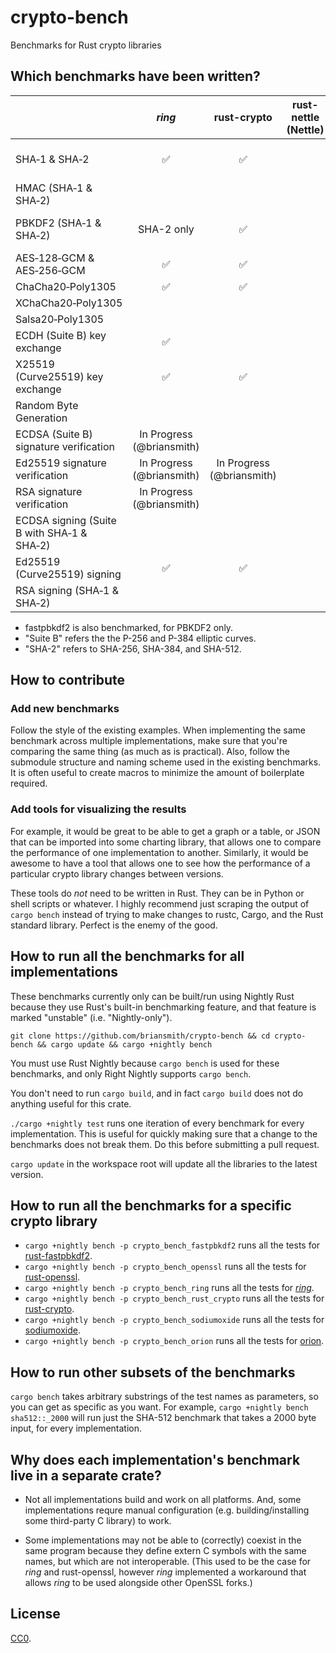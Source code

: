 # crypto-bench

Benchmarks for Rust crypto libraries



## Which benchmarks have been written?

|                                              |       *ring*       |     rust-crypto    | rust-nettle (Nettle) | rust-openssl (OpenSSL) | sodiumoxide (libsodium) | Windows CNG | Mac/iOS Common Crypto |      orion         |
|----------------------------------------------|:------------------:|:------------------:|----------------------|:----------------------:|:-----------------------:|:-----------:|:---------------------:|:------------------:|
| SHA&#x2011;1 & SHA&#x2011;2                  | :white_check_mark: | :white_check_mark: |                      | :white_check_mark:     | SHA-{256,512} only      |             |                       | SHA-512 only       |
| HMAC (SHA&#x2011;1 & SHA&#x2011;2)           |                    |                    |                      |                        |                         |             |                       |                    |
| PBKDF2 (SHA&#x2011;1 & SHA&#x2011;2)         | SHA-2 only         | :white_check_mark: |                      | SHA-1 only             |                         |             |                       | SHA-512 only       |
| AES&#x2011;128&#x2011;GCM & AES&#x2011;256&#x2011;GCM | :white_check_mark: | :white_check_mark: |             |                        |                         |             |                       |                    |
| ChaCha20&#x2011;Poly1305                     | :white_check_mark: | :white_check_mark: |                      |                        |                         |             |                       | :white_check_mark: |
| XChaCha20&#x2011;Poly1305                    |                    |                    |                      |                        |                         |             |                       | :white_check_mark: |
| Salsa20&#x2011;Poly1305                      |                    |                    |                      |                        | :white_check_mark:      |             |                       |                    |
| ECDH (Suite B) key exchange                  | :white_check_mark: |                    |                      |                        |                         |             |                       |                    |
| X25519 (Curve25519) key exchange             | :white_check_mark: | :white_check_mark: |                      |                        |                         |             |                       |                    |
| Random Byte Generation                       |                    |                    |                      |                        |                         |             |                       |                    |
| ECDSA (Suite B) signature verification       | In Progress (@briansmith) |             |                      |                        |                         |             |                       |                    |
| Ed25519 signature verification               | In Progress (@briansmith) | In Progress (@briansmith) |        |                        |                         |             |                       |                    |
| RSA signature verification                   | In Progress (@briansmith) |             |                      |                        |                         |             |                       |                    |
| ECDSA signing (Suite B with SHA&#x2011;1 & SHA&#x2011;2) |        |                    |                      |                        |                         |             |                       |                    |
| Ed25519 (Curve25519) signing                 | :white_check_mark: | :white_check_mark: |                      |                        |                         |             |                       |                    |
| RSA signing (SHA&#x2011;1 & SHA&#x2011;2)    |                    |                    |                      |                        |                         |             |                       |                    |

* fastpbkdf2 is also benchmarked, for PBKDF2 only.
* "Suite B" refers the the P-256 and P-384 elliptic curves.
* "SHA-2" refers to SHA-256, SHA-384, and SHA-512.


## How to contribute

### Add new benchmarks

Follow the style of the existing examples. When implementing the same benchmark
across multiple implementations, make sure that you're comparing the same
thing (as much as is practical). Also, follow the submodule structure and
naming scheme used in the existing benchmarks. It is often useful to create
macros to minimize the amount of boilerplate required.

### Add tools for visualizing the results

For example, it would be great to be able to get a graph or a table, or JSON
that can be imported into some charting library, that allows one to compare the
performance of one implementation to another. Similarly, it would be awesome to
have a tool that allows one to see how the performance of a particular crypto
library changes between versions.

These tools do *not* need to be written in Rust. They can be in Python or
shell scripts or whatever. I highly recommend just scraping the output of
`cargo bench` instead of trying to make changes to rustc, Cargo, and the Rust
standard library. Perfect is the enemy of the good.



## How to run all the benchmarks for all implementations

These benchmarks currently only can be built/run using Nightly Rust because
they use Rust's built-in benchmarking feature, and that feature is marked
"unstable" (i.e. "Nightly-only").

```
git clone https://github.com/briansmith/crypto-bench && cd crypto-bench && cargo update && cargo +nightly bench
```

You must use Rust Nightly because `cargo bench` is used for these benchmarks,
and only Right Nightly supports `cargo bench`.

You don't need to run `cargo build`, and in fact `cargo build` does not do
anything useful for this crate.

`./cargo +nightly test` runs one iteration of every benchmark for every
implementation. This is useful for quickly making sure that a change to the
benchmarks does not break them. Do this before submitting a pull request.

`cargo update` in the workspace root will update all the libraries to the
latest version.


## How to run all the benchmarks for a specific crypto library

* `cargo +nightly bench -p crypto_bench_fastpbkdf2` runs all the tests for [rust-fastpbkdf2](https://github.com/ctz/rust-fastpbkdf2).
* `cargo +nightly bench -p crypto_bench_openssl` runs all the tests for [rust-openssl](https://github.com/sfackler/rust-openssl).
* `cargo +nightly bench -p crypto_bench_ring` runs all the tests for [*ring*](https://github.com/briansmith/ring).
* `cargo +nightly bench -p crypto_bench_rust_crypto` runs all the tests for [rust-crypto](https://github.com/DaGenix/rust-crypto).
* `cargo +nightly bench -p crypto_bench_sodiumoxide` runs all the tests for [sodiumoxide](https://github.com/dnaq/sodiumoxide).
* `cargo +nightly bench -p crypto_bench_orion` runs all the tests for [orion](https://github.com/brycx/orion).



## How to run other subsets of the benchmarks

`cargo bench` takes arbitrary substrings of the test names as parameters, so
you can get as specific as you want. For example,
`cargo +nightly bench sha512::_2000` will run just the SHA-512 benchmark that
takes a 2000 byte input, for every implementation.



## Why does each implementation's benchmark live in a separate crate?

* Not all implementations build and work on all platforms. And, some
  implementations requre manual configuration (e.g. building/installing some
  third-party C library) to work.

* Some implementations may not be able to (correctly) coexist in the same
  program because they define extern C symbols with the same names, but which
  are not interoperable. (This used to be the case for *ring* and rust-openssl,
  however *ring* implemented a workaround that allows *ring* to be used
  alongside other OpenSSL forks.)



## License

[CC0](https://creativecommons.org/publicdomain/zero/1.0/).
